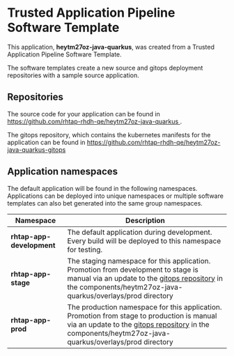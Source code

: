 # Trusted Application Pipeline Software Template

This application, **heytm27oz-java-quarkus**, was created from a Trusted Application Pipeline Software Template.

The software templates create a new source and gitops deployment repositories with a sample source application. 

## Repositories

The source code for your application can be found in [https://github.com/rhtap-rhdh-qe/heytm27oz-java-quarkus ](https://github.com/rhtap-rhdh-qe/heytm27oz-java-quarkus ).
 
The gitops repository, which contains the kubernetes manifests for the application can be found in 
[https://github.com/rhtap-rhdh-qe/heytm27oz-java-quarkus-gitops ](https://github.com/rhtap-rhdh-qe/heytm27oz-java-quarkus-gitops ) 

## Application namespaces 

The default application will be found in the following namespaces. Applications can be deployed into unique namespaces or multiple software templates can also bet generated into the same group namespaces.  

|  Namespace   |  Description   |  
| -------- | -------- |   
| **rhtap-app-development** | The default application during development. Every build will be deployed to this namespace for testing. | 
| **rhtap-app-stage** | The staging namespace for this application. Promotion from development to stage is manual via an update to the [gitops repository](https://github.com/rhtap-rhdh-qe/heytm27oz-java-quarkus-gitops ) in the components/heytm27oz-java-quarkus/overlays/prod directory |  
| **rhtap-app-prod** | The production namespace for this application. Promotion from stage to production is manual via an update to the [gitops repository](https://github.com/rhtap-rhdh-qe/heytm27oz-java-quarkus-gitops ) in the components/heytm27oz-java-quarkus/overlays/prod directory | 